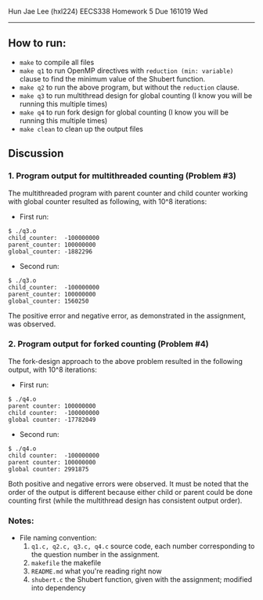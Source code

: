 Hun Jae Lee (hxl224)
EECS338 Homework 5
Due 161019 Wed

---

## How to run:

- `make` to compile all files
- `make q1` to run OpenMP directives with `reduction (min: variable)` clause to find the minimum value of the Shubert function.
- `make q2` to run the above program, but without the `reduction` clause.
- `make q3` to run multithread design for global counting (I know you will be running this multiple times)
- `make q4` to run fork design for global counting (I know you will be running this multiple times)
- `make clean` to clean up the output files

## Discussion

### 1. Program output for multithreaded counting (Problem #3)

The multithreaded program with parent counter and child counter working with global counter resulted as following, with 10^8 iterations:

- First run:

```
$ ./q3.o
child_counter:	-100000000
parent_counter:	100000000
global_counter:	-1882296
```

- Second run:

```
$ ./q3.o
child_counter:	-100000000
parent_counter:	100000000
global_counter:	1560250
```

The positive error and negative error, as demonstrated in the assignment, was observed.

### 2. Program output for forked counting (Problem #4)

The fork-design approach to the above problem resulted in the following output, with 10^8 iterations:

- First run:

```
$ ./q4.o
parent counter:	100000000
child counter:	-100000000
global counter:	-17782049
```

- Second run:

```
$ ./q4.o
child counter:	-100000000
parent counter:	100000000
global counter:	2991875
```

Both positive and negative errors were observed. It must be noted that the order of the output is different because either child or parent could be done counting first (while the multithread design has consistent output order).

### Notes:

- File naming convention:
   1. `q1.c, q2.c, q3.c, q4.c` source code, each number corresponding to the question number in the assignment.
   2. `makefile` the makefile
   3. `README.md` what you're reading right now
   4. `shubert.c` the Shubert function, given with the assignment; modified into dependency